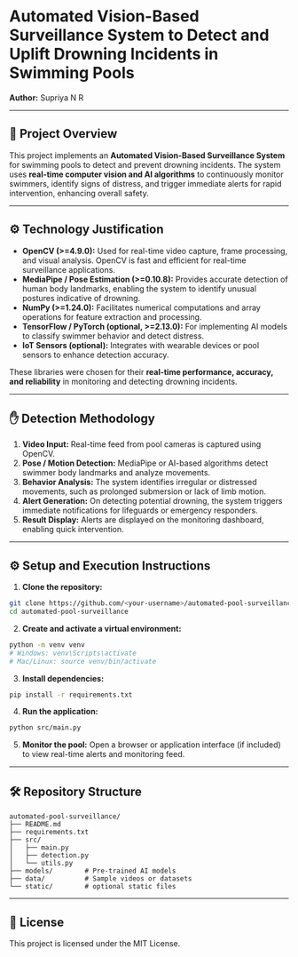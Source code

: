 # Automated Vision-Based Surveillance System to Detect and Uplift Drowning Incidents in Swimming Pools

**Author:** Supriya N R

---

## 📌 Project Overview

This project implements an **Automated Vision-Based Surveillance System** for swimming pools to detect and prevent drowning incidents. The system uses **real-time computer vision and AI algorithms** to continuously monitor swimmers, identify signs of distress, and trigger immediate alerts for rapid intervention, enhancing overall safety.

---

## ⚙️ Technology Justification

* **OpenCV (>=4.9.0):** Used for real-time video capture, frame processing, and visual analysis. OpenCV is fast and efficient for real-time surveillance applications.
* **MediaPipe / Pose Estimation (>=0.10.8):** Provides accurate detection of human body landmarks, enabling the system to identify unusual postures indicative of drowning.
* **NumPy (>=1.24.0):** Facilitates numerical computations and array operations for feature extraction and processing.
* **TensorFlow / PyTorch (optional, >=2.13.0):** For implementing AI models to classify swimmer behavior and detect distress.
* **IoT Sensors (optional):** Integrates with wearable devices or pool sensors to enhance detection accuracy.

These libraries were chosen for their **real-time performance, accuracy, and reliability** in monitoring and detecting drowning incidents.

---

## ✋ Detection Methodology

1. **Video Input:** Real-time feed from pool cameras is captured using OpenCV.
2. **Pose / Motion Detection:** MediaPipe or AI-based algorithms detect swimmer body landmarks and analyze movements.
3. **Behavior Analysis:** The system identifies irregular or distressed movements, such as prolonged submersion or lack of limb motion.
4. **Alert Generation:** On detecting potential drowning, the system triggers immediate notifications for lifeguards or emergency responders.
5. **Result Display:** Alerts are displayed on the monitoring dashboard, enabling quick intervention.

---

## ⚙️ Setup and Execution Instructions

1. **Clone the repository:**

```bash
git clone https://github.com/<your-username>/automated-pool-surveillance.git
cd automated-pool-surveillance
```

2. **Create and activate a virtual environment:**

```bash
python -m venv venv
# Windows: venv\Scripts\activate
# Mac/Linux: source venv/bin/activate
```

3. **Install dependencies:**

```bash
pip install -r requirements.txt
```

4. **Run the application:**

```bash
python src/main.py
```

5. **Monitor the pool:**
   Open a browser or application interface (if included) to view real-time alerts and monitoring feed.

---

## 🛠 Repository Structure

```
automated-pool-surveillance/
├── README.md
├── requirements.txt
├── src/
│   ├── main.py
│   ├── detection.py
│   └── utils.py
├── models/        # Pre-trained AI models
├── data/          # Sample videos or datasets
└── static/        # optional static files
```

---

## 📜 License

This project is licensed under the MIT License.
